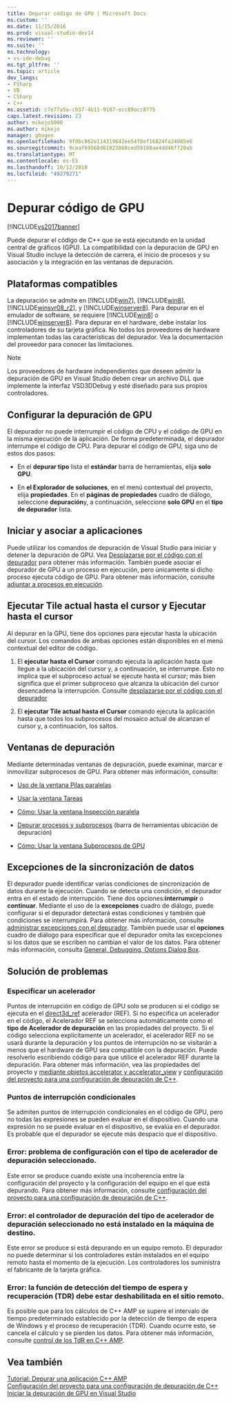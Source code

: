 ```yaml
---
title: Depurar código de GPU | Microsoft Docs
ms.custom: ''
ms.date: 11/15/2016
ms.prod: visual-studio-dev14
ms.reviewer: ''
ms.suite: ''
ms.technology:
- vs-ide-debug
ms.tgt_pltfrm: ''
ms.topic: article
dev_langs:
- FSharp
- VB
- CSharp
- C++
ms.assetid: c7e77a5a-cb57-4b11-9187-ecc89acc8775
caps.latest.revision: 23
author: mikejo5000
ms.author: mikejo
manager: ghogen
ms.openlocfilehash: 9f0bc862e114319642ee54f8ef16824fa24065e6
ms.sourcegitcommit: 9ceaf69568d61023868ced59108ae4dd46f720ab
ms.translationtype: MT
ms.contentlocale: es-ES
ms.lasthandoff: 10/12/2018
ms.locfileid: "49279271"
---
```

# <a name="debugging-gpu-code"></a>Depurar código de GPU
[!INCLUDE[vs2017banner](../includes/vs2017banner.md)]

Puede depurar el código de C++ que se está ejecutando en la unidad central de gráficos (GPU). La compatibilidad con la depuración de GPU en Visual Studio incluye la detección de carrera, el inicio de procesos y su asociación y la integración en las ventanas de depuración.  
  
## <a name="supported-platforms"></a>Plataformas compatibles  
 La depuración se admite en [!INCLUDE[win7](../includes/win7-md.md)], [!INCLUDE[win8](../includes/win8-md.md)], [!INCLUDE[winsvr08_r2](../includes/winsvr08-r2-md.md)], y [!INCLUDE[winserver8](../includes/winserver8-md.md)]. Para depurar en el emulador de software, se requiere [!INCLUDE[win8](../includes/win8-md.md)] o [!INCLUDE[winserver8](../includes/winserver8-md.md)]. Para depurar en el hardware, debe instalar los controladores de su tarjeta gráfica. No todos los proveedores de hardware implementan todas las características del depurador. Vea la documentación del proveedor para conocer las limitaciones.  
  
> [!NOTE]
>  Los proveedores de hardware independientes que deseen admitir la depuración de GPU en Visual Studio deben crear un archivo DLL que implemente la interfaz VSD3DDebug y esté diseñado para sus propios controladores.  
  
## <a name="configuring-gpu-debugging"></a>Configurar la depuración de GPU  
 El depurador no puede interrumpir el código de CPU y el código de GPU en la misma ejecución de la aplicación. De forma predeterminada, el depurador interrumpe el código de CPU. Para depurar el código de GPU, siga uno de estos dos pasos:  
  
-   En el **depurar tipo** lista el **estándar** barra de herramientas, elija **solo GPU**.  
  
-   En **el Explorador de soluciones**, en el menú contextual del proyecto, elija **propiedades**. En el **páginas de propiedades** cuadro de diálogo, seleccione **depuración**y, a continuación, seleccione **solo GPU** en el **tipo de depurador** lista.  
  
## <a name="launching-and-attaching-to-applications"></a>Iniciar y asociar a aplicaciones  
 Puede utilizar los comandos de depuración de Visual Studio para iniciar y detener la depuración de GPU. Vea [Desplazarse por el código con el depurador](../debugger/navigating-through-code-with-the-debugger.md) para obtener más información. También puede asociar el depurador de GPU a un proceso en ejecución, pero únicamente si dicho proceso ejecuta código de GPU. Para obtener más información, consulte [adjuntar a procesos en ejecución](../debugger/attach-to-running-processes-with-the-visual-studio-debugger.md).  
  
## <a name="run-current-tile-to-cursor-and-run-to-cursor"></a>Ejecutar Tile actual hasta el cursor y Ejecutar hasta el cursor  
 Al depurar en la GPU, tiene dos opciones para ejecutar hasta la ubicación del cursor. Los comandos de ambas opciones están disponibles en el menú contextual del editor de código.  
  
1.  El **ejecutar hasta el Cursor** comando ejecuta la aplicación hasta que llegue a la ubicación del cursor y, a continuación, se interrumpe. Esto no implica que el subproceso actual se ejecute hasta el cursor; más bien significa que el primer subproceso que alcanza la ubicación del cursor desencadena la interrupción. Consulte [desplazarse por el código con el depurador](../debugger/navigating-through-code-with-the-debugger.md)  
  
2.  El **ejecutar Tile actual hasta el Cursor** comando ejecuta la aplicación hasta que todos los subprocesos del mosaico actual de alcanzan el cursor y, a continuación, los saltos.  
  
## <a name="debugging-windows"></a>Ventanas de depuración  
 Mediante determinadas ventanas de depuración, puede examinar, marcar e inmovilizar subprocesos de GPU. Para obtener más información, consulte:  
  
-   [Uso de la ventana Pilas paralelas](../debugger/using-the-parallel-stacks-window.md)  
  
-   [Usar la ventana Tareas](../debugger/using-the-tasks-window.md)  
  
-   [Cómo: Usar la ventana Inspección paralela](../debugger/how-to-use-the-parallel-watch-window.md)  
  
-   [Depurar procesos y subprocesos](../debugger/debug-threads-and-processes.md) (barra de herramientas ubicación de depuración)  
  
-   [Cómo: Usar la ventana Subprocesos de GPU](../debugger/how-to-use-the-gpu-threads-window.md)  
  
## <a name="data-synchronization-exceptions"></a>Excepciones de la sincronización de datos  
 El depurador puede identificar varias condiciones de sincronización de datos durante la ejecución. Cuando se detecta una condición, el depurador entra en el estado de interrupción. Tiene dos opciones:**interrumpir** o **continuar**. Mediante el uso de la **excepciones** cuadro de diálogo, puede configurar si el depurador detectará estas condiciones y también qué condiciones se interrumpirá. Para obtener más información, consulte [administrar excepciones con el depurador](../debugger/managing-exceptions-with-the-debugger.md). También puede usar el **opciones** cuadro de diálogo para especificar que el depurador omita las excepciones si los datos que se escriben no cambian el valor de los datos. Para obtener más información, consulta [General, Debugging, Options Dialog Box](../debugger/general-debugging-options-dialog-box.md).  
  
## <a name="troubleshooting"></a>Solución de problemas  
  
### <a name="specifying-an-accelerator"></a>Especificar un acelerador  
 Puntos de interrupción en código de GPU solo se producen si el código se ejecuta en el [direct3d_ref](http://msdn.microsoft.com/library/a514b1a7-3b3f-4011-be6c-f7b0d9a42663) acelerador (REF). Si no especifica un acelerador en el código, el Acelerador REF se selecciona automáticamente como el **tipo de Acelerador de depuración** en las propiedades del proyecto. Si el código selecciona explícitamente un acelerador, el acelerador REF no se usará durante la depuración y los puntos de interrupción no se visitarán a menos que el hardware de GPU sea compatible con la depuración. Puede resolverlo escribiendo código para que utilice el acelerador REF durante la depuración. Para obtener más información, vea las propiedades del proyecto y [mediante objetos accelerator y accelerator_view](http://msdn.microsoft.com/library/18f0dc66-8236-4420-9f46-1a14f2c3fba1) y [configuración del proyecto para una configuración de depuración de C++](../debugger/project-settings-for-a-cpp-debug-configuration.md).  
  
### <a name="conditional-breakpoints"></a>Puntos de interrupción condicionales  
 Se admiten puntos de interrupción condicionales en el código de GPU, pero no todas las expresiones se pueden evaluar en el dispositivo. Cuando una expresión no se puede evaluar en el dispositivo, se evalúa en el depurador. Es probable que el depurador se ejecute más despacio que el dispositivo.  
  
### <a name="error-there-is-a-configuration-issue-with-the-selected-debugging-accelerator-type"></a>Error: problema de configuración con el tipo de acelerador de depuración seleccionado.  
 Este error se produce cuando existe una incoherencia entre la configuración del proyecto y la configuración del equipo en el que está depurando. Para obtener más información, consulte [configuración del proyecto para una configuración de depuración de C++](../debugger/project-settings-for-a-cpp-debug-configuration.md).  
  
### <a name="error-the-debug-driver-for-the-selected-debugging-accelerator-type-is-not-installed-on-the-target-machine"></a>Error: el controlador de depuración del tipo de acelerador de depuración seleccionado no está instalado en la máquina de destino.  
 Este error se produce si está depurando en un equipo remoto. El depurador no puede determinar si los controladores están instalados en el equipo remoto hasta el momento de la ejecución. Los controladores los suministra el fabricante de la tarjeta gráfica.  
  
### <a name="error-timeout-detection-and-recovery-tdr-must-be-disabled-at-the-remote-site"></a>Error: la función de detección del tiempo de espera y recuperación (TDR) debe estar deshabilitada en el sitio remoto.  
 Es posible que para los cálculos de C++ AMP se supere el intervalo de tiempo predeterminado establecido por la detección de tiempo de espera de Windows y el proceso de recuperación (TDR). Cuando ocurre esto, se cancela el cálculo y se pierden los datos. Para obtener más información, consulte [control de los TdR en C++ AMP](http://go.microsoft.com/fwlink/p/?LinkId=249154).  
  
## <a name="see-also"></a>Vea también  
 [Tutorial: Depurar una aplicación C++ AMP](http://msdn.microsoft.com/library/40e92ecc-f6ba-411c-960c-b3047b854fb5)   
 [Configuración del proyecto para una configuración de depuración de C++](../debugger/project-settings-for-a-cpp-debug-configuration.md)   
 [Iniciar la depuración de GPU en Visual Studio](http://go.microsoft.com/fwlink/p/?LinkId=255381)



